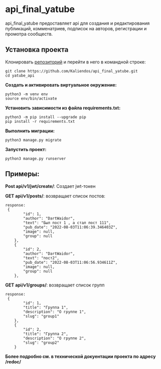 
# api_final_yatube

api_final_yatube предоставляет api для создания и редактирования публикаций, комменатриев, подписок на авторов, регистрации и промотра сообществ.

## Установка проекта 

Клонировать [репозиторий](https://github.com/Jaraxxsus/api_final_yatube) и перейти в него в командной строке:

```
git clone https://github.com/Kaliendos/api_final_yatube.git
cd yatube_api
```

**Cоздать и активировать виртуальное окружение:**
```
python3 -m venv env
source env/bin/activate
```

**Установить зависимости из файла requirements.txt:**
```
python3 -m pip install --upgrade pip
pip install -r requirements.txt
```

**Выполнить миграции:**
```
python3 manage.py migrate
```

**Запустить проект:**
```
python3 manage.py runserver
```
## Примеры:

**Post api/v1/jwt/create/**:
Создает jwt-токен

**GET api/v1/posts/**:
возвращает список постов:
```
response:
 {
        "id": 1,
        "author": "DartWaidor",
        "text": "Был пост 1 , а стал пост 111",
        "pub_date": "2022-08-03T11:06:39.346403Z",
        "image": null,
        "group": null
    },
    {
        "id": 2,
        "author": "DartWaidor",
        "text": "пост2",
        "pub_date": "2022-08-03T11:06:56.934611Z",
        "image": null,
        "group": null
    },
```

**GET api/v1/groups/**:
возвращает список групп 
```
response:
 {
        "id": 1,
        "title": "Группа 1",
        "description": "О группе 1",
        "slug": "group1"
    },
    {
        "id": 2,
        "title": "Группа 2",
        "description": "О группе 2",
        "slug": "group2"
    }
```
    
 **Более подробно см. в технической докуентации проекта по адресу /redoc/**
